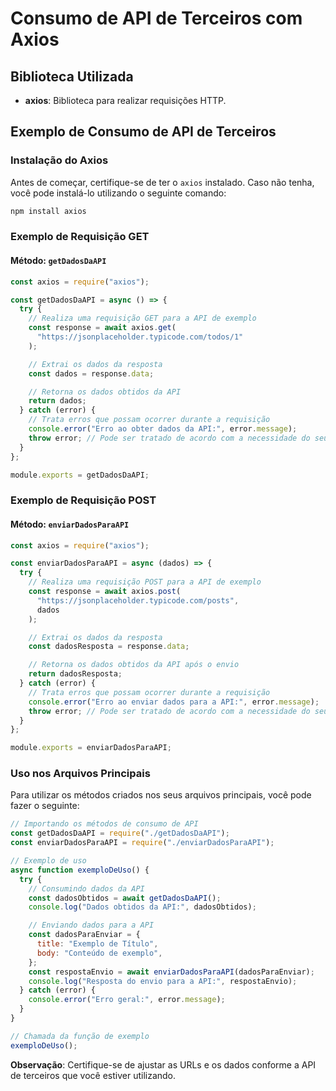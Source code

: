 # Consumo de API de Terceiros com Axios

## Biblioteca Utilizada

- **axios**: Biblioteca para realizar requisições HTTP.

## Exemplo de Consumo de API de Terceiros

### Instalação do Axios

Antes de começar, certifique-se de ter o `axios` instalado. Caso não tenha, você pode instalá-lo utilizando o seguinte comando:

```bash
npm install axios
```

### Exemplo de Requisição GET

#### Método: `getDadosDaAPI`

```javascript
const axios = require("axios");

const getDadosDaAPI = async () => {
  try {
    // Realiza uma requisição GET para a API de exemplo
    const response = await axios.get(
      "https://jsonplaceholder.typicode.com/todos/1"
    );

    // Extrai os dados da resposta
    const dados = response.data;

    // Retorna os dados obtidos da API
    return dados;
  } catch (error) {
    // Trata erros que possam ocorrer durante a requisição
    console.error("Erro ao obter dados da API:", error.message);
    throw error; // Pode ser tratado de acordo com a necessidade do seu aplicativo
  }
};

module.exports = getDadosDaAPI;
```

### Exemplo de Requisição POST

#### Método: `enviarDadosParaAPI`

```javascript
const axios = require("axios");

const enviarDadosParaAPI = async (dados) => {
  try {
    // Realiza uma requisição POST para a API de exemplo
    const response = await axios.post(
      "https://jsonplaceholder.typicode.com/posts",
      dados
    );

    // Extrai os dados da resposta
    const dadosResposta = response.data;

    // Retorna os dados obtidos da API após o envio
    return dadosResposta;
  } catch (error) {
    // Trata erros que possam ocorrer durante a requisição
    console.error("Erro ao enviar dados para a API:", error.message);
    throw error; // Pode ser tratado de acordo com a necessidade do seu aplicativo
  }
};

module.exports = enviarDadosParaAPI;
```

### Uso nos Arquivos Principais

Para utilizar os métodos criados nos seus arquivos principais, você pode fazer o seguinte:

```javascript
// Importando os métodos de consumo de API
const getDadosDaAPI = require("./getDadosDaAPI");
const enviarDadosParaAPI = require("./enviarDadosParaAPI");

// Exemplo de uso
async function exemploDeUso() {
  try {
    // Consumindo dados da API
    const dadosObtidos = await getDadosDaAPI();
    console.log("Dados obtidos da API:", dadosObtidos);

    // Enviando dados para a API
    const dadosParaEnviar = {
      title: "Exemplo de Título",
      body: "Conteúdo de exemplo",
    };
    const respostaEnvio = await enviarDadosParaAPI(dadosParaEnviar);
    console.log("Resposta do envio para a API:", respostaEnvio);
  } catch (error) {
    console.error("Erro geral:", error.message);
  }
}

// Chamada da função de exemplo
exemploDeUso();
```

**Observação**: Certifique-se de ajustar as URLs e os dados conforme a API de terceiros que você estiver utilizando.
